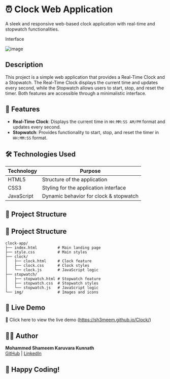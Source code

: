 # ⏰ Clock Web Application

A sleek and responsive web-based clock application with real-time and stopwatch functionalities.

 Interface

![image](https://github.com/user-attachments/assets/b7359a21-3710-41a8-a3f5-bee97a20f69f)


## Description

This project is a simple web application that provides a Real-Time Clock and a Stopwatch. The Real-Time Clock displays the current time and updates every second, while the Stopwatch allows users to start, stop, and reset the timer. Both features are accessible through a minimalistic interface.

## 🌟 Features

- **Real-Time Clock**: Displays the current time in `HH:MM:SS AM/PM` format and updates every second.
- **Stopwatch**: Provides functionality to start, stop, and reset the timer in `HH:MM:SS` format.


## 🛠️ Technologies Used

| **Technology** | **Purpose**                                    |
|----------------|------------------------------------------------|
| HTML5          | Structure of the application                   |
| CSS3           | Styling for the application interface          |
| JavaScript     | Dynamic behavior for clock & stopwatch         |

## 📂 Project Structure

## 📂 Project Structure

```plaintext
clock-app/
├── index.html         # Main landing page
├── style.css          # Main styles
├── clock/
│   ├── clock.html     # Clock feature
│   ├── clock.css      # Clock styles
│   └── clock.js       # JavaScript logic
├── stopwatch/
│   ├── stopwatch.html # Stopwatch feature
│   ├── stopwatch.css  # Stopwatch styles
│   └── stopwatch.js   # JavaScript logic
└── img/               # Images and icons

```




## 🔗 Live Demo
🎯 Click here to view the live demo (https://sh3meem.github.io/Clock/)

## 👨‍💻 Author

**Mohammed Shameem Karuvara Kunnath**  
[GitHub](https://github.com/sh3meem) | [LinkedIn](https://www.linkedin.com/in/mohammed-shameem-24b66029b/)

## 🚀 Happy Coding!





